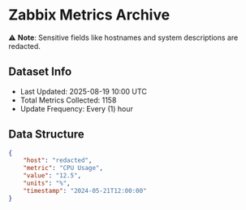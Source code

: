 # Zabbix Metrics Archive

⚠️ **Note**: Sensitive fields like hostnames and system descriptions are redacted.

## Dataset Info
- Last Updated: 2025-08-19 10:00 UTC
- Total Metrics Collected: 1158
- Update Frequency: Every (1) hour

## Data Structure
```json
{
    "host": "redacted",
    "metric": "CPU Usage",
    "value": "12.5",
    "units": "%",
    "timestamp": "2024-05-21T12:00:00"
}
```
